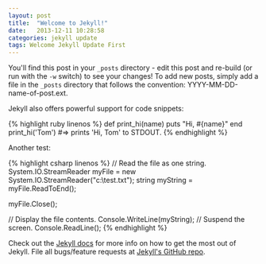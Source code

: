 ```yaml
---
layout: post
title:  "Welcome to Jekyll!"
date:   2013-12-11 10:28:58
categories: jekyll update
tags: Welcome Jekyll Update First
---
```


You'll find this post in your `_posts` directory - edit this post and re-build (or run with the `-w` switch) to see your changes!
To add new posts, simply add a file in the `_posts` directory that follows the convention: YYYY-MM-DD-name-of-post.ext.

Jekyll also offers powerful support for code snippets:

{% highlight ruby linenos %}
def print_hi(name)
  puts "Hi, #{name}"
end
print_hi('Tom')
#=> prints 'Hi, Tom' to STDOUT.
{% endhighlight %}

Another test:

{% highlight csharp linenos %}
// Read the file as one string.
System.IO.StreamReader myFile = new System.IO.StreamReader("c:\\test.txt");
string myString = myFile.ReadToEnd();

myFile.Close();

// Display the file contents.
Console.WriteLine(myString);
// Suspend the screen.
Console.ReadLine();
{% endhighlight %}

Check out the [Jekyll docs][jekyll] for more info on how to get the most out of Jekyll. File all bugs/feature requests at [Jekyll's GitHub repo][jekyll-gh].

[jekyll-gh]: https://github.com/mojombo/jekyll
[jekyll]:    http://jekyllrb.com
